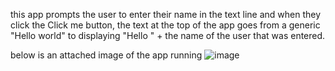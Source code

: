 this app prompts the user to enter their name in the text line and when they click the Click me button, the text at the top of the app goes from a generic "Hello world" to displaying "Hello " + the name of the user that was entered. 

below is an attached image of the app running 
![image](https://github.com/user-attachments/assets/eb94b804-c290-4a55-92cb-570857d9ebf3)
